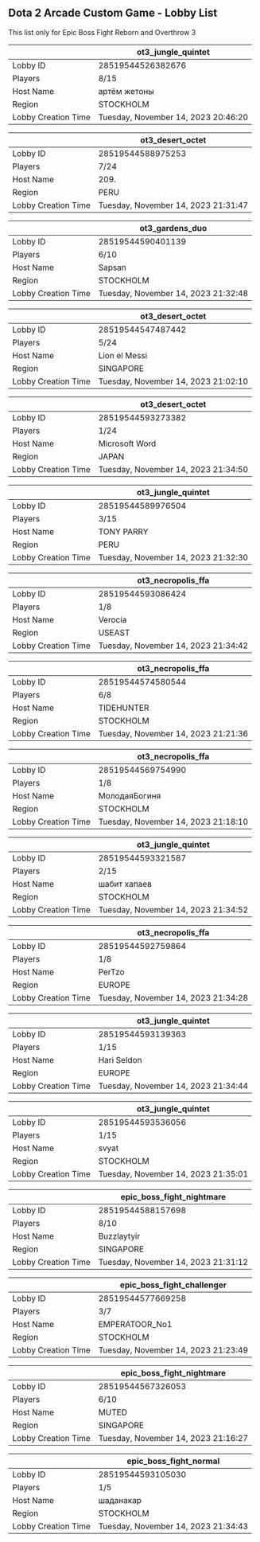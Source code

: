 ## Dota 2 Arcade Custom Game - Lobby List

This list only for Epic Boss Fight Reborn and Overthrow 3

|  | ot3_jungle_quintet |
| ------ | ------ |
| Lobby ID | 28519544526382676 |
| Players | 8/15 |
| Host Name | артём жетоны |
| Region | STOCKHOLM |
| Lobby Creation Time | Tuesday, November 14, 2023 20:46:20 |


|  | ot3_desert_octet |
| ------ | ------ |
| Lobby ID | 28519544588975253 |
| Players | 7/24 |
| Host Name | 209. |
| Region | PERU |
| Lobby Creation Time | Tuesday, November 14, 2023 21:31:47 |


|  | ot3_gardens_duo |
| ------ | ------ |
| Lobby ID | 28519544590401139 |
| Players | 6/10 |
| Host Name | Sapsan |
| Region | STOCKHOLM |
| Lobby Creation Time | Tuesday, November 14, 2023 21:32:48 |


|  | ot3_desert_octet |
| ------ | ------ |
| Lobby ID | 28519544547487442 |
| Players | 5/24 |
| Host Name | Lion el Messi |
| Region | SINGAPORE |
| Lobby Creation Time | Tuesday, November 14, 2023 21:02:10 |


|  | ot3_desert_octet |
| ------ | ------ |
| Lobby ID | 28519544593273382 |
| Players | 1/24 |
| Host Name | Microsoft Word |
| Region | JAPAN |
| Lobby Creation Time | Tuesday, November 14, 2023 21:34:50 |


|  | ot3_jungle_quintet |
| ------ | ------ |
| Lobby ID | 28519544589976504 |
| Players | 3/15 |
| Host Name | TONY PARRY |
| Region | PERU |
| Lobby Creation Time | Tuesday, November 14, 2023 21:32:30 |


|  | ot3_necropolis_ffa |
| ------ | ------ |
| Lobby ID | 28519544593086424 |
| Players | 1/8 |
| Host Name | Verocia |
| Region | USEAST |
| Lobby Creation Time | Tuesday, November 14, 2023 21:34:42 |


|  | ot3_necropolis_ffa |
| ------ | ------ |
| Lobby ID | 28519544574580544 |
| Players | 6/8 |
| Host Name | TIDEHUNTER |
| Region | STOCKHOLM |
| Lobby Creation Time | Tuesday, November 14, 2023 21:21:36 |


|  | ot3_necropolis_ffa |
| ------ | ------ |
| Lobby ID | 28519544569754990 |
| Players | 1/8 |
| Host Name | МолодаяБогиня |
| Region | STOCKHOLM |
| Lobby Creation Time | Tuesday, November 14, 2023 21:18:10 |


|  | ot3_jungle_quintet |
| ------ | ------ |
| Lobby ID | 28519544593321587 |
| Players | 2/15 |
| Host Name | шабит хапаев |
| Region | STOCKHOLM |
| Lobby Creation Time | Tuesday, November 14, 2023 21:34:52 |


|  | ot3_necropolis_ffa |
| ------ | ------ |
| Lobby ID | 28519544592759864 |
| Players | 1/8 |
| Host Name | PerTzo |
| Region | EUROPE |
| Lobby Creation Time | Tuesday, November 14, 2023 21:34:28 |


|  | ot3_jungle_quintet |
| ------ | ------ |
| Lobby ID | 28519544593139363 |
| Players | 1/15 |
| Host Name | Hari Seldon |
| Region | EUROPE |
| Lobby Creation Time | Tuesday, November 14, 2023 21:34:44 |


|  | ot3_jungle_quintet |
| ------ | ------ |
| Lobby ID | 28519544593536056 |
| Players | 1/15 |
| Host Name | svyat |
| Region | STOCKHOLM |
| Lobby Creation Time | Tuesday, November 14, 2023 21:35:01 |


|  | epic_boss_fight_nightmare |
| ------ | ------ |
| Lobby ID | 28519544588157698 |
| Players | 8/10 |
| Host Name | Buzzlaytyir |
| Region | SINGAPORE |
| Lobby Creation Time | Tuesday, November 14, 2023 21:31:12 |


|  | epic_boss_fight_challenger |
| ------ | ------ |
| Lobby ID | 28519544577669258 |
| Players | 3/7 |
| Host Name | EMPERATOOR_No1 |
| Region | STOCKHOLM |
| Lobby Creation Time | Tuesday, November 14, 2023 21:23:49 |


|  | epic_boss_fight_nightmare |
| ------ | ------ |
| Lobby ID | 28519544567326053 |
| Players | 6/10 |
| Host Name | MUTED |
| Region | SINGAPORE |
| Lobby Creation Time | Tuesday, November 14, 2023 21:16:27 |


|  | epic_boss_fight_normal |
| ------ | ------ |
| Lobby ID | 28519544593105030 |
| Players | 1/5 |
| Host Name | шаданакар |
| Region | STOCKHOLM |
| Lobby Creation Time | Tuesday, November 14, 2023 21:34:43 |


